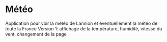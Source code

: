 # Météo
Application pour voir la météo de Lannion et éventuellement la météo de toute la France
Version 1:
affichage de la température, humidité, vitesse du vent, changement de la page 